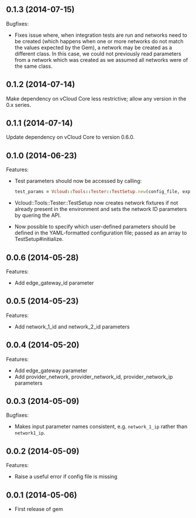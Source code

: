 ## 0.1.3 (2014-07-15)

Bugfixes:

  - Fixes issue where, when integration tests are run and networks need to
    be created (which happens when one or more networks do not match the
    values expected by the Gem), a network may be created as a different
    class. In this case, we could not previously read parameters from a
    network which was created as we assumed all networks were of the same
    class.

## 0.1.2 (2014-07-14)

Make dependency on vCloud Core less restrictive; allow any version in the 0.x series.

## 0.1.1 (2014-07-14)

Update dependency on vCloud Core to version 0.6.0.

## 0.1.0 (2014-06-23)

Features:

  - Test parameters should now be accessed by calling:

    ```ruby
    test_params = Vcloud::Tools::Tester::TestSetup.new(config_file, expected_user_params).test_params
    ```
  - Vcloud::Tools::Tester::TestSetup now creates network fixtures if not already
    present in the environment and sets the network ID parameters by quering the API.
  - Now possible to specify which user-defined parameters should be defined in the
    YAML-formatted configuration file; passed as an array to TestSetup#initialize.

## 0.0.6 (2014-05-28)

Features:

  - Add edge_gateway_id parameter

## 0.0.5 (2014-05-23)

Features:

  - Add network_1_id and network_2_id parameters

## 0.0.4 (2014-05-20)

Features:

  - Add edge_gateway parameter
  - Add provider_network, provider_network_id, provider_network_ip parameters

## 0.0.3 (2014-05-09)

Bugfixes:

  - Makes input parameter names consistent, e.g. `network_1_ip` rather than `network1_ip`.

## 0.0.2 (2014-05-09)

Features:

  - Raise a useful error if config file is missing

## 0.0.1 (2014-05-06)

  - First release of gem
